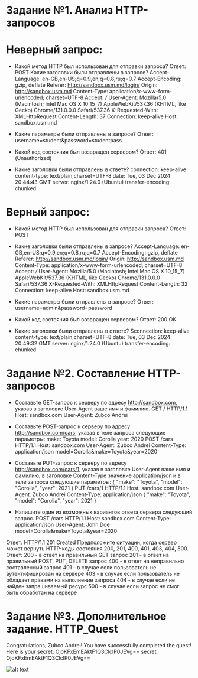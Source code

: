 # Задание №1. Анализ HTTP-запросов
# Неверный запрос:
 - Какой метод HTTP был использован для отправки запроса? Ответ: POST
Какие заголовки были отправлены в запросе?
Accept-Language: en-GB,en-US;q=0.9,en;q=0.8,ru;q=0.7
Accept-Encoding: gzip, deflate
Referer: http://sandbox.usm.md/login/
Origin: http://sandbox.usm.md
Content-Type: application/x-www-form-urlencoded; charset=UTF-8
Accept: */*
User-Agent: Mozilla/5.0 (Macintosh; Intel Mac OS X 10_15_7) AppleWebKit/537.36 (KHTML, like Gecko) Chrome/131.0.0.0 Safari/537.36
X-Requested-With: XMLHttpRequest
Content-Length: 37
Connection: keep-alive
Host: sandbox.usm.md

- Какие параметры были отправлены в запросе? Ответ: username=student&password=studentpass
- Какой код состояния был возвращен сервером? Ответ: 401 (Unauthorized)
- Какие заголовки были отправлены в ответе?
connection:
keep-alive
content-type:
text/plain;charset=UTF-8
date:
Tue, 03 Dec 2024 20:44:43 GMT
server:
nginx/1.24.0 (Ubuntu)
transfer-encoding:
chunked

# Верный запрос:
- Какой метод HTTP был использован для отправки запроса? Ответ: POST
- Какие заголовки были отправлены в запросе?
Accept-Language: en-GB,en-US;q=0.9,en;q=0.8,ru;q=0.7
Accept-Encoding: gzip, deflate
Referer: http://sandbox.usm.md/login/
Origin: http://sandbox.usm.md
Content-Type: application/x-www-form-urlencoded; charset=UTF-8
Accept: */*
User-Agent: Mozilla/5.0 (Macintosh; Intel Mac OS X 10_15_7) AppleWebKit/537.36 (KHTML, like Gecko) Chrome/131.0.0.0 Safari/537.36
X-Requested-With: XMLHttpRequest
Content-Length: 32
Connection: keep-alive
Host: sandbox.usm.md

- Какие параметры были отправлены в запросе? Ответ: username=admin&password=password
- Какой код состояния был возвращен сервером? Ответ: 200 OK
- Какие заголовки были отправлены в ответе?
 Sconnection:
keep-alive
content-type:
text/plain;charset=UTF-8
date:
Tue, 03 Dec 2024 20:49:32 GMT
server:
nginx/1.24.0 (Ubuntu)
transfer-encoding:
chunked


# Задание №2. Составление HTTP-запросов
- Составьте GET-запрос к серверу по адресу http://sandbox.com, указав в заголовке User-Agent ваше имя и фамилию.
GET / HTTP/1.1
Host: sandbox.com
User-Agent: Zubco Andrei

- Составьте POST-запрос к серверу по адресу http://sandbox.com/cars, указав в теле запроса следующие параметры:
make: Toyota
model: Corolla
year: 2020
POST /cars HTTP/1.1
Host: sandbox.com
User-Agent: Zubco Andrei
Content-Type: application/json
model=Corolla&make=Toyota&year=2020

- Составьте PUT-запрос к серверу по адресу http://sandbox.com/cars/1, указав в заголовке User-Agent ваше имя и фамилию, в заголовке Content-Type значение application/json и в теле запроса следующие параметры:
{
  "make": "Toyota",
  "model": "Corolla",
  "year": 2021
}
PUT /cars/1 HTTP/1.1
Host: sandbox.com
User-Agent: Zubco Andrei
Content-Type: application/json
{
  "make": "Toyota",
  "model": "Corolla",
  "year": 2021
}

- Напишите один из возможных вариантов ответа сервера следующий запрос.
POST /cars HTTP/1.1
Host: sandbox.com
Content-Type: application/json
User-Agent: John Doe
model=Corolla&make=Toyota&year=2020

Ответ: HTTP/1.1 201 Created Предположите ситуации, когда сервер может вернуть HTTP-коды состояния 200, 201, 400, 401, 403, 404, 500. Ответ: 200 - в ответ на правильный GET запрос 201 - в ответ на правильный POST, PUT, DELETE запрос 400 - в ответ на неправильно составленный запрос 401 - в случае если пользователь не аутентифицирован на сервере 403 - в случае если пользователь не обладает правами на выполнение запроса 404 - в случае если не найден запрашиваемый ресурс 500 - в случае если запрос не смог быть обработан на сервере

# Задание №3. Дополнительное задание. HTTP_Quest
Congratulations, Zubco Andrei! You have successfully completed the quest! Here is your secret: OjoKFxEmEAktF1Q3ClcIP0JEVg==
secret: OjoKFxEmEAktF1Q3ClcIP0JEVg==

![alt text](image.png)
